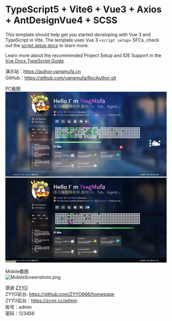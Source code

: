 # TypeScript5 + Vite6 + Vue3 + Axios + AntDesignVue4 + SCSS

This template should help get you started developing with Vue 3 and TypeScript in Vite. The template uses Vue 3 `<script setup>` SFCs, check out the [script setup docs](https://v3.vuejs.org/api/sfc-script-setup.html#sfc-script-setup) to learn more.

Learn more about the recommended Project Setup and IDE Support in the [Vue Docs TypeScript Guide](https://vuejs.org/guide/typescript/overview.html#project-setup).

  
演示站：https://author.yangmufa.cn  
GitHub：https://github.com/yangmufa/RocAuthor.git  
  
PC截图  
![PcScreenshots.png](src/assets/img/PcScreenshots.png)  
![PcScreenshotsDark.png](src/assets/img/PcScreenshotsDark.png)  
  
Mobile截图  
![MobileScreenshots.png](src/assets/img/MobileScreenshots.png)  
  
感谢 [ZYYO](https://github.com/ZYYO666)  
ZYYO前台: https://github.com/ZYYO666/homepage  
ZYYO后台：https://zyyo.cc/admin  
账号：admin  
密码：123456  

